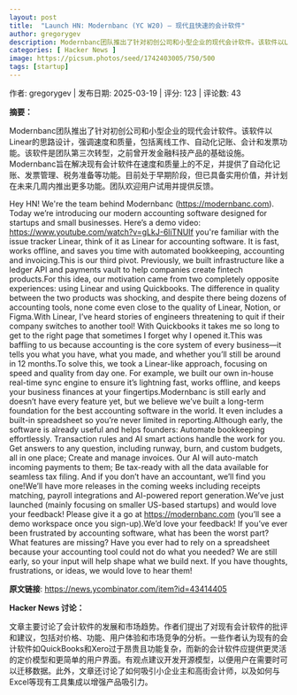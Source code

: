 ```yaml
---
layout: post
title:  "Launch HN: Modernbanc (YC W20) – 现代且快速的会计软件"
author: gregorygev
description: Modernbanc团队推出了针对初创公司和小型企业的现代会计软件。该软件以Linear的思路设计，强调速度和质量，包括离线工作、自动化记账、会计和发票功能。该软件是团队第三次转型，之前曾开发金融科技产品的基础设施。Modernbanc旨在解决现有会计软件在速度和质量上的不足，并提供了自动化记账、发票管理、税务准备等功能。目前处于早期阶段，但已具备实用价值，并计划在未来几周内推出更多功能。团队欢迎用户试用并提供反馈。
categories: [ Hacker News ]
image: https://picsum.photos/seed/1742403005/750/500
tags: [startup]
---
```


作者: gregorygev | 发布日期: 2025-03-19 | 评分: 123 | 评论数: 43

**摘要：**

Modernbanc团队推出了针对初创公司和小型企业的现代会计软件。该软件以Linear的思路设计，强调速度和质量，包括离线工作、自动化记账、会计和发票功能。该软件是团队第三次转型，之前曾开发金融科技产品的基础设施。Modernbanc旨在解决现有会计软件在速度和质量上的不足，并提供了自动化记账、发票管理、税务准备等功能。目前处于早期阶段，但已具备实用价值，并计划在未来几周内推出更多功能。团队欢迎用户试用并提供反馈。

Hey HN! We're the team behind Modernbanc (https://modernbanc.com). Today we’re introducing our modern accounting software designed for startups and small businesses. Here’s a demo video: https://www.youtube.com/watch?v=gLkJ-6liTNUIf you're familiar with the issue tracker Linear, think of it as Linear for accounting software. It is fast, works offline, and saves you time with automated bookkeeping, accounting and invoicing.This is our third pivot. Previously, we built infrastructure like a ledger API and payments vault to help companies create fintech products.For this idea, our motivation came from two completely opposite experiences: using Linear and using Quickbooks. The difference in quality between the two products was shocking, and despite there being dozens of accounting tools, none come even close to the quality of Linear, Notion, or Figma.With Linear, I’ve heard stories of engineers threatening to quit if their company switches to another tool! With Quickbooks it takes me so long to get to the right page that sometimes I forget why I opened it.This was baffling to us because accounting is the core system of every business—it tells you what you have, what you made, and whether you’ll still be around in 12 months.To solve this, we took a Linear-like approach, focusing on speed and quality from day one. For example, we built our own in-house real-time sync engine to ensure it’s lightning fast, works offline, and keeps your business finances at your fingertips.Modernbanc is still early and doesn’t have every feature yet, but we believe we’ve built a long-term foundation for the best accounting software in the world. It even includes a built-in spreadsheet so you’re never limited in reporting.Although early, the software is already useful and helps founders:  Automate bookkeeping effortlessly. Transaction rules and AI smart actions handle the work for you. Get answers to any question, including runway, burn, and custom budgets, all in one place; Create and manage invoices. Our AI will auto-match incoming payments to them; Be tax-ready with all the data available for seamless tax filing. And if you don’t have an accountant, we’ll find you one!We’ll have more releases in the coming weeks including receipts matching, payroll integrations and AI-powered report generation.We’ve just launched (mainly focusing on smaller US-based startups) and would love your feedback! Please give it a go at https://modernbanc.com (you’ll see a demo workspace once you sign-up).We’d love your feedback! If you’ve ever been frustrated by accounting software, what has been the worst part? What features are missing? Have you ever had to rely on a spreadsheet because your accounting tool could not do what you needed? We are still early, so your input will help shape what we build next. If you have thoughts, frustrations, or ideas, we would love to hear them!

**原文链接**: https://news.ycombinator.com/item?id=43414405

**Hacker News 讨论：**

文章主要讨论了会计软件的发展和市场趋势。作者们提出了对现有会计软件的批评和建议，包括对价格、功能、用户体验和市场竞争的分析。一些作者认为现有的会计软件如QuickBooks和Xero过于昂贵且功能复杂，而新的会计软件应提供更灵活的定价模型和更简单的用户界面。有观点建议开发开源模型，以便用户在需要时可以迁移数据。此外，文章还讨论了如何吸引小企业主和高街会计师，以及如何与Excel等现有工具集成以增强产品吸引力。

